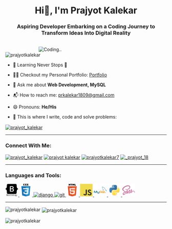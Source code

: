 
<h1 align="center"> Hi👋, I'm Prajyot Kalekar</h1>
<h3 align="center">Aspiring Developer Embarking on a Coding Journey to Transform Ideas Into Digital Reality</h3>
<br>
<img align="right" alt="Coding.." width="400" src="https://cdn.dribbble.com/users/1162077/screenshots/3848914/programmer.gif"

<p align="left"> <img src="https://komarev.com/ghpvc/?username=prajyotkalekar&label=Profile%20views&color=0e75b6&style=flat" alt="prajyotkalekar" /></p>

- 🌱 Learning Never Stops 🚀

- 👨‍💻 Checkout my Personal Portfolio: <a href="https://prajyotkalekar.github.io/Portfolio/" target="_blank">Portfolio</a>

- 💬 Ask me about **Web Development, MySQL**

- 📬 How to reach me: prkalekar1809@gmail.com

- 😄 Pronouns: **He/His**

- 💪 This is where I write, code and solve problems:

<a href="https://github.com/prajyotkalekar" target="blank"><img align="center" src="https://cdn-icons-png.flaticon.com/128/733/733553.png" alt="prajyot_kalekar" height="35" width="35"/></a>
<hr>

<h3 align="left">Connect With Me:</h3>
<p align="left">
<a href="https://twitter.com/prajyot_kalekar" target="blank"><img align="center" src="https://raw.githubusercontent.com/rahuldkjain/github-profile-readme-generator/master/src/images/icons/Social/twitter.svg" alt="prajyot_kalekar" height="30" width="40" /></a>
<a href="https://linkedin.com/in/prajyot kalekar" target="blank"><img align="center" src="https://raw.githubusercontent.com/rahuldkjain/github-profile-readme-generator/master/src/images/icons/Social/linked-in-alt.svg" alt="prajyot kalekar" height="30" width="40"/></a>
<a href="https://fb.com/prajyotkalekar7" target="blank"><img align="center" src="https://raw.githubusercontent.com/rahuldkjain/github-profile-readme-generator/master/src/images/icons/Social/facebook.svg" alt="prajyotkalekar7" height="30" width="40"/></a>
<a href="https://instagram.com/_prajyot_18" target="blank"><img align="center" src="https://raw.githubusercontent.com/rahuldkjain/github-profile-readme-generator/master/src/images/icons/Social/instagram.svg" alt="_prajyot_18" height="30" width="40"/></a>
</p>
<hr>

<h3 align="left">Languages and Tools:</h3>
<p align="left"> <a href="https://getbootstrap.com" target="_blank" rel="noreferrer"> <img src="https://raw.githubusercontent.com/devicons/devicon/master/icons/bootstrap/bootstrap-plain-wordmark.svg" alt="bootstrap" width="40" height="40"/> </a> <a href="https://www.w3schools.com/css/" target="_blank" rel="noreferrer"> <img src="https://raw.githubusercontent.com/devicons/devicon/master/icons/css3/css3-original-wordmark.svg" alt="css3" width="40" height="40"/> </a> <a href="https://www.djangoproject.com/" target="_blank" rel="noreferrer"> <img src="https://cdn.worldvectorlogo.com/logos/django.svg" alt="django" width="40" height="40"/> </a> <a href="https://git-scm.com/" target="_blank" rel="noreferrer"> <img src="https://www.vectorlogo.zone/logos/git-scm/git-scm-icon.svg" alt="git" width="40" height="40"/> </a> <a href="https://www.w3.org/html/" target="_blank" rel="noreferrer"> <img src="https://raw.githubusercontent.com/devicons/devicon/master/icons/html5/html5-original-wordmark.svg" alt="html5" width="40" height="40"/> </a> <a href="https://developer.mozilla.org/en-US/docs/Web/JavaScript" target="_blank" rel="noreferrer"> <img src="https://raw.githubusercontent.com/devicons/devicon/master/icons/javascript/javascript-original.svg" alt="javascript" width="40" height="40"/> </a> <a href="https://www.mysql.com/" target="_blank" rel="noreferrer"> <img src="https://raw.githubusercontent.com/devicons/devicon/master/icons/mysql/mysql-original-wordmark.svg" alt="mysql" width="40" height="40"/> </a> <a href="https://www.python.org" target="_blank" rel="noreferrer"> <img src="https://raw.githubusercontent.com/devicons/devicon/master/icons/python/python-original.svg" alt="python" width="40" height="40"/> </a> <a href="https://sass-lang.com" target="_blank" rel="noreferrer"> <img src="https://raw.githubusercontent.com/devicons/devicon/master/icons/sass/sass-original.svg" alt="sass" width="40" height="40"/> </a> </p>
<hr>

<p><img align="left" src="https://github-readme-stats.vercel.app/api/top-langs?username=prajyotkalekar&show_icons=true&locale=en&layout=compact" alt="prajyotkalekar" /></p>

<p>&nbsp;<img align="center" src="https://github-readme-stats.vercel.app/api?username=prajyotkalekar&show_icons=true&locale=en" alt="prajyotkalekar" /></p>

<p><img align="center" src="https://github-readme-streak-stats.herokuapp.com/?user=prajyotkalekar&" alt="prajyotkalekar" /></p>
